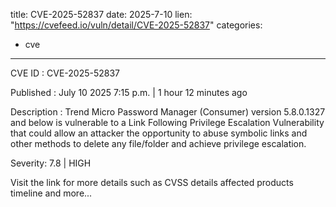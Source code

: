  
title: CVE-2025-52837
date: 2025-7-10
lien: "https://cvefeed.io/vuln/detail/CVE-2025-52837"
categories:
  - cve
---

CVE ID : CVE-2025-52837

Published :  July 10
2025
7:15 p.m. | 1 hour
12 minutes ago

Description : Trend Micro Password Manager (Consumer) version 5.8.0.1327 and below is vulnerable to a Link Following Privilege Escalation Vulnerability that could allow an attacker the opportunity to abuse symbolic links and other methods to delete any file/folder and achieve privilege escalation.

Severity: 7.8 | HIGH

Visit the link for more details
such as CVSS details
affected products
timeline
and more...
